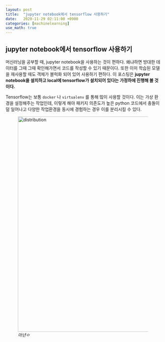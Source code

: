 ```yaml
---
layout: post
title:  "jupyter notebook에서 tensorflow 사용하기"
date:   2020-11-29 02:11:00 +0900
categories: [machinelearning]
use_math: true
---
```


## jupyter notebook에서 tensorflow 사용하기

머신러닝을 공부할 때, jupyter notebook을 사용하는 것이 편하다. 왜냐하면 방대한 데이터를 그때 그때 확인해가면서 코드를 작성할 수 있기 때문이다. 또한 이미 학습된 모델을 재사용할 때도 객체가 블럭화 되어 있어 사용하기 편하다. 이 포스팅은 **jupyter notebook을 설치하고 local에 tensorflow가 설치되어 있다는 가정하에 진행해 볼 것이다.**

Tensorflow는 보통 `docker` 나 `virtualenv` 를 통해 많이 사용할 것이다. 이는 가상 환경을 설정해주는 작업인데, 이렇게 해야 패키지 의존도가 높은 python 코드에서 충돌이 덜 일어나고 다양한 작업환경을 동시에 경험하는 경우 이를 분리시킬 수 있다.

<figure>
  <img src="https://raw.githubusercontent.com/jsstar522/jsstar522.github.io/master/static/img/_posts/20201129/1.jpeg" alt="distribution" style="display:block; width:700px; margin: 0 auto;"/>
  <em>아년ㅇ</em>
</figure>

  

